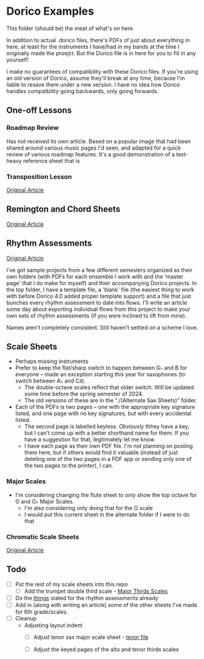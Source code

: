 # Dorico Examples

This folder (should be) the meat of what's on here.

In addition to actual .dorico files, there's PDFs of just about everything in here, at least for the instruments I have/had in my bands at the time I originally made the proejct. But the Dorico file is in here for you to fill in any yourself!

I make no guarantees of compatibility with these Dorico files. If you're using an old version of Dorico, assume they'll break at any time, because I'm liable to resave them under a new version. I have no idea how Dorico handles compatbility going backwards, only going forwards.

## One-off Lessons

### Roadmap Review

Has not received its own article. Based on a popular image that had been shared around various music pages I'd seen, and adapted for a quick review of various roadmap features. It's a good demonstration of a text-heavy reference sheet that is 

### Transposition Lesson

[Original Article][transpositionlessonarticle]

## Remington and Chord Sheets

[Original Article][remingtonchordarticle]

## Rhythm Assessments

[Original Article][rhythmassessmentarticle]

I've got sample projects from a few different semesters organized as their own folders (with PDFs for each ensemble I work with and the 'master page' that I do make for myself) and their accompanying Dorico projects. In the top folder, I have a template file, a 'blank' file (the easiest thing to work with before Dorico 4.0 added proper template support) and a file that just bunches every rhythm assessment to date into flows. I'll write an article some day about exporting individual flows from this project to make your own sets of rhythm assessments (if you were inclined to lift from mine). 

Names aren't completely consistent. Still haven't settled on a scheme I love.

## Scale Sheets

- Perhaps missing instruments
- Prefer to keep the flat/sharp switch to happen between G♭ and B for everyone – made an exception starting this year for saxophones (to switch between A♭ and C♯). 
    + The double-octave scales reflect that older switch. Will be updated some time before the spring semester of 2024. 
    + The old versions of these are in the "./(Alternate Sax Sheets)" folder.
- Each of the PDFs is two pages – one with the appropriate key signature listed, and one page with no key signatures, but with every accidental listed.
    + The second page is labelled keyless. *Obviously* thhey have a key, but I can't come up with a better shorthand name for them. If you have a suggestion for that, legitimately let me know.
    + I have each page as their own PDF file. I'm not planning on posting them here, but if others would find it valuable (instead of just deleting one of the two pages in a PDF app or sending only one of the two pages to the printer), I can.

### Major Scales

- I'm considering changing the flute sheet to only show the top octave for G and G♭ Major Scales.
    + I'm also considering only doing that for the G scale
    + I would put this current sheet in the alternate folder if I were to do that


### Chromatic Scale Sheets

[Original Article][chromaticarticle]





## Todo

- [ ] Put the rest of my scale sheets into this repo
    + [ ] Add the trumpet double third scale -  [Major Thirds Scales](hook://file/Lw8sdbA03?p=RG9yaWNvIEV4YW1wbGVzIFByb2plY3RzL1NjYWxlIFNoZWV0cw==&n=Major%20Thirds%20Scales)
- [ ] Do the [things](omnifocus:///task/m8Tb_8rNQNv) stated for the rhythm assessments already
- [ ] Add in (along with writing an article) some of the other sheets I've made for 6th grade/scales. 
- [ ] Cleanup
    + Adjusting layout indent
        * [ ] Adjust tenor sax major scale sheet - [tenor file](hook://file/Lw8ud5Pij?p=U2NhbGUgU2hlZXRzL01ham9yIFNjYWxlcw==&n=07%20%2D%20Tenor%20Saxophone%20%2D%20Scale%20Sheet%2Epdf)
        * [ ] Adjust the keyed pages of the alto and tenor thirds scales


[transpositionlessonarticle]: https://mrehler.com/2021/07/30/dorico-transposition-and-ipad/
[rhythmassessmentarticle]: https://mrehler.com/2021/07/13/dorico-rhythm-assessments/
[chromaticarticle]: https://mrehler.com/2021/07/20/chromatic-scales-sheets-in-dorico/
[remingtonchordarticle]: https://mrehler.com/2021/08/11/remingtons-and-chords-in-dorico/